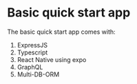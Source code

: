 # Basic quick start app

The basic quick start app comes with:

1. ExpressJS
2. Typescript
3. React Native using expo
4. GraphQL
5. Multi-DB-ORM
